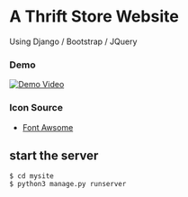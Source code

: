 # A Thrift Store Website

Using Django / Bootstrap / JQuery

### Demo

[![Demo Video](https://img.youtube.com/vi/VMjig5L1rhE/0.jpg)](https://www.youtube.com/watch?v=VMjig5L1rhE&ab_channel=Sharon)

### Icon Source

- [Font Awsome](https://fontawesome.com/)

## start the server

```
$ cd mysite
$ python3 manage.py runserver
```
